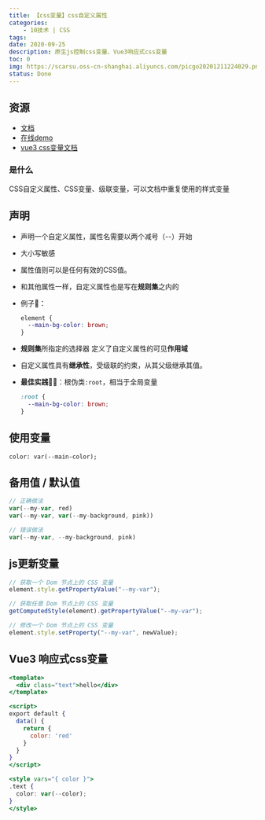 ```yaml
---
title: 【css变量】css自定义属性
categories:
    - 10技术 | CSS
tags:
date: 2020-09-25
description: 原生js控制css变量、Vue3响应式css变量
toc: 0
img: https://scarsu.oss-cn-shanghai.aliyuncs.com/picgo20201211224029.png
status: Done
---
```



## 资源

- [文档](https://developer.mozilla.org/zh-CN/docs/Web/CSS/Using_CSS_custom_properties)
- [在线demo](https://codepen.io/zsy/pen/WNwPWxB)
- [vue3 css变量文档](https://github.com/vuejs/rfcs/blob/sfc-improvements/active-rfcs/0000-sfc-style-variables.md)


### 是什么

CSS自定义属性、CSS变量、级联变量，可以文档中重复使用的样式变量

## 声明

- 声明一个自定义属性，属性名需要以两个减号（--）开始
- 大小写敏感
- 属性值则可以是任何有效的CSS值。
- 和其他属性一样，自定义属性也是写在**规则集**之内的
- 例子🌰：

    ```css
    element {
      --main-bg-color: brown;
    }
    ```

- **规则集**所指定的选择器 定义了自定义属性的可见**作用域**
- 自定义属性具有**继承性**，受级联的约束，从其父级继承其值。
- **最佳实践**💁‍♀️：根伪类`:root`，相当于全局变量

    ```css
    :root {
      --main-bg-color: brown;
    }
    ```

## 使用变量

`color: var(--main-color);`

## 备用值 / 默认值

```jsx
// 正确做法
var(--my-var, red)
var(--my-var, var(--my-background, pink))

// 错误做法
var(--my-var, --my-background, pink)
```

## js更新变量

```jsx
// 获取一个 Dom 节点上的 CSS 变量
element.style.getPropertyValue("--my-var");

// 获取任意 Dom 节点上的 CSS 变量
getComputedStyle(element).getPropertyValue("--my-var");

// 修改一个 Dom 节点上的 CSS 变量
element.style.setProperty("--my-var", newValue);
```

## Vue3 响应式css变量

```jsx
<template>
  <div class="text">hello</div>
</template>

<script>
export default {
  data() {
    return {
      color: 'red'
    }
  }
}
</script>

<style vars="{ color }">
.text {
  color: var(--color);
}
</style>
```
